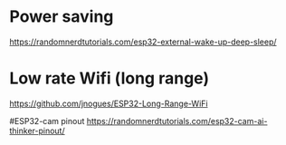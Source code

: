 # Power saving
 https://randomnerdtutorials.com/esp32-external-wake-up-deep-sleep/
 
 # Low rate Wifi (long range)
 https://github.com/jnogues/ESP32-Long-Range-WiFi
 
 #ESP32-cam pinout
 https://randomnerdtutorials.com/esp32-cam-ai-thinker-pinout/
 
